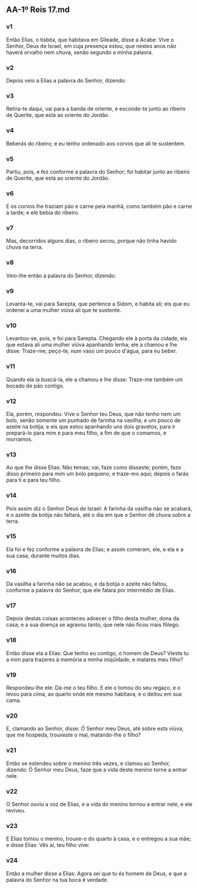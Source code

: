## AA-1º Reis 17.md
### v1
 Então Elias, o tisbita, que habitava em Gileade, disse a Acabe: Vive o Senhor, Deus de Israel, em cuja presença estou, que nestes anos não haverá orvalho nem chuva, senão segundo a minha palavra.
### v2
 Depois veio a Elias a palavra do Senhor, dizendo:
### v3
 Retira-te daqui, vai para a banda de oriente, e esconde-te junto ao ribeiro de Querite, que está ao oriente do Jordão.
### v4
 Beberás do ribeiro; e eu tenho ordenado aos corvos que ali te sustentem.
### v5
 Partiu, pois, e fez conforme a palavra do Senhor; foi habitar junto ao ribeiro de Querite, que está ao oriente do Jordão.
### v6
 E os corvos lhe traziam pão e carne pela manhã, como também pão e carne à tarde; e ele bebia do ribeiro.
### v7
 Mas, decorridos alguns dias, o ribeiro secou, porque não tinha havido chuva na terra.
### v8
 Veio-lhe então a palavra do Senhor, dizendo:
### v9
 Levanta-te, vai para Sarepta, que pertence a Sidom, e habita ali; eis que eu ordenei a uma mulher viúva ali que te sustente.
### v10
 Levantou-se, pois, e foi para Sarepta. Chegando ele à porta da cidade, eis que estava ali uma mulher viúva apanhando lenha; ele a chamou e lhe disse: Traze-me, peço-te, num vaso um pouco d'água, para eu beber.
### v11
 Quando ela ia buscá-la, ele a chamou e lhe disse: Traze-me também um bocado de pão contigo.
### v12
 Ela, porém, respondeu: Vive o Senhor teu Deus, que não tenho nem um bolo, senão somente um punhado de farinha na vasilha, e um pouco de azeite na botija; e eis que estou apanhando uns dois gravetos, para ir prepará-lo para mim e para meu filho, a fim de que o comamos, e morramos.
### v13
 Ao que lhe disse Elias: Não temas; vai, faze como disseste; porém, faze disso primeiro para mim um bolo pequeno, e traze-mo aqui; depois o farás para ti e para teu filho.
### v14
 Pois assim diz o Senhor Deus de Israel: A farinha da vasilha não se acabará, e o azeite da botija não faltará, até o dia em que o Senhor dê chuva sobre a terra.
### v15
 Ela foi e fez conforme a palavra de Elias; e assim comeram, ele, e ela e a sua casa, durante muitos dias.
### v16
 Da vasilha a farinha não se acabou, e da botija o azeite não faltou, conforme a palavra do Senhor, que ele falara por intermédio de Elias.
### v17
 Depois destas coisas aconteceu adoecer o filho desta mulher, dona da casa; e a sua doença se agravou tanto, que nele não ficou mais fôlego.
### v18
 Então disse ela a Elias: Que tenho eu contigo, ó homem de Deus? Vieste tu a mim para trazeres à memória a minha iniqüidade, e matares meu filho?
### v19
 Respondeu-lhe ele: Dá-me o teu filho. E ele o tomou do seu regaço, e o levou para cima, ao quarto onde ele mesmo habitava, e o deitou em sua cama.
### v20
 E, clamando ao Senhor, disse: Ó Senhor meu Deus, até sobre esta viúva, que me hospeda, trouxeste o mal, matando-lhe o filho?
### v21
 Então se estendeu sobre o menino três vezes, e clamou ao Senhor, dizendo: Ó Senhor meu Deus, faze que a vida deste menino torne a entrar nele.
### v22
 O Senhor ouviu a voz de Elias, e a vida do menino tornou a entrar nele, e ele reviveu.
### v23
 E Elias tomou o menino, trouxe-o do quarto à casa, e o entregou a sua mãe; e disse Elias: Vês aí, teu filho vive:
### v24
 Então a mulher disse a Elias: Agora sei que tu és homem de Deus, e que a palavra do Senhor na tua boca é verdade.
